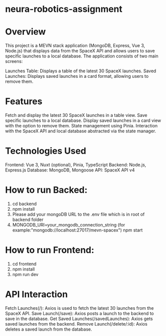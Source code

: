# neura-robotics-assignment
# Overview
This project is a MEVN stack application (MongoDB, Express, Vue 3, Node.js) that displays data from the SpaceX API and allows users to save specific launches to a local database. The application consists of two main screens:

Launches Table: Displays a table of the latest 30 SpaceX launches.
Saved Launches: Displays saved launches in a card format, allowing users to remove them.

# Features
Fetch and display the latest 30 SpaceX launches in a table view.
Save specific launches to a local database.
Display saved launches in a card view with the option to remove them.
State management using Pinia.
Interaction with the SpaceX API and local database abstracted via the state manager.

# Technologies Used
Frontend: Vue 3, Nuxt (optional), Pinia, TypeScript
Backend: Node.js, Express.js
Database: MongoDB, Mongoose
API: SpaceX API v4

# How to run Backed:
1. cd backend
2. npm install
3. Please add your mongoDB URL to the .env file which is in root  of backend folder
4. MONGODB_URI=your_mongodb_connection_string (for example:"mongodb://localhost:27017/mevn-spacex")
npm start

# How to run Frontend:
1. cd frontend
2. npm install
3. npm run dev

# API Interaction
Fetch Launches(/): Axios is used to fetch the latest 30 launches from the SpaceX API.
Save Launch(/save): Axios posts a launch to the backend to save in the database.
Get Saved Launches(/savedLaunches): Axios gets saved launches from the backend.
Remove Launch(/delete/:id): Axios deletes a saved launch from the database.
